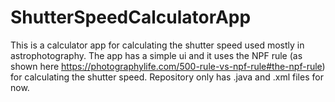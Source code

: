 # ShutterSpeedCalculatorApp

This is a calculator app for calculating the shutter speed used mostly in astrophotography. The app has a simple ui and it uses the NPF rule (as shown here https://photographylife.com/500-rule-vs-npf-rule#the-npf-rule) for calculating the shutter speed.
Repository only has .java and .xml files for now.
